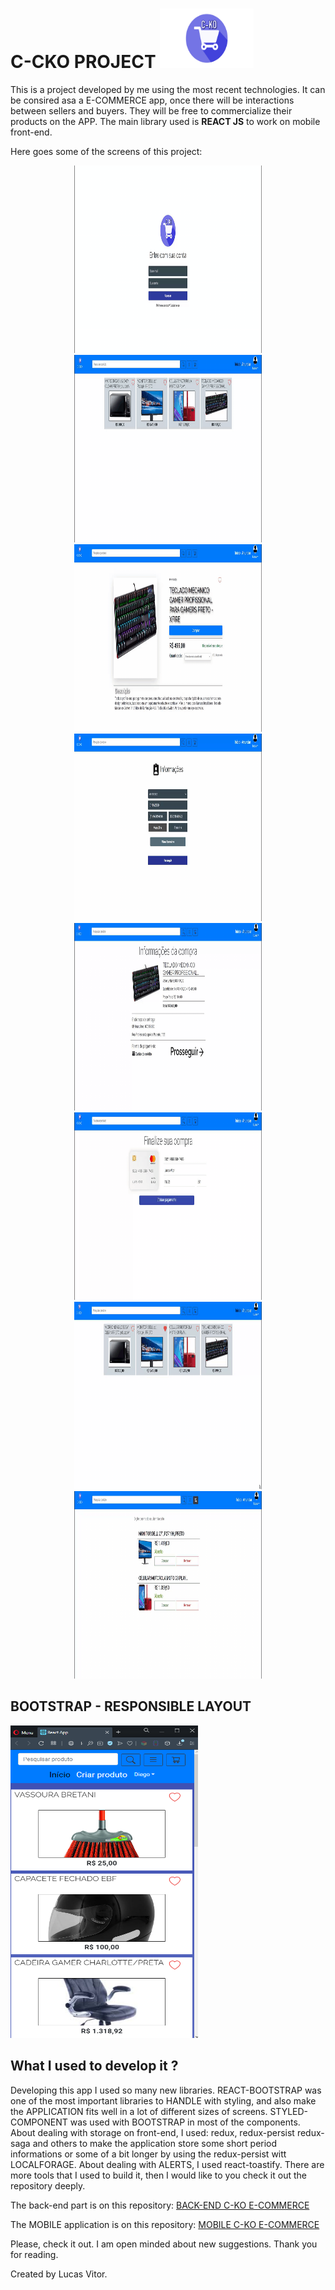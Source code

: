 # C-CKO PROJECT <img src="src/assets/Cko_logo.png" width=150 height=95>

This is a project developed by me using the most recent technologies.
It can be consired asa a E-COMMERCE app, once there will be interactions between sellers and buyers.
They will be free to commercialize their products on the APP.
The main library used is **REACT JS** to work on mobile front-end.

Here goes some of the screens of this project:

<p align=center> 
    <span>
        <img src="src/assets/Project_images/LoginOut.gif" width=300 height=300/>
        <img src="src/assets/Project_images/Products.gif" width=300 height=300/>
        <img src="src/assets/Project_images/Product.gif" width=300 height=300/>
    </span>
    <br/>
    <span>
        <img src="src/assets/Project_images/Buying.gif" width=300 height=300/>
        <img src="src/assets/Project_images/BuyingTwo.gif" width=300 height=300/>
        <img src="src/assets/Project_images/BuyingThree.gif" width=300 height=300/>
    </span>
    <br/>
    <span>
        <img src="src/assets/Project_images/Filtering.gif" width=300 height=300/>
        <img src="src/assets/Project_images/MyCart.gif" width=300 height=300/>
    </span>
</p>

## BOOTSTRAP - RESPONSIBLE LAYOUT 

<img src="src/assets/Project_images/11.PNG" height=500  width=300>


## What I used to develop it ?

Developing this app I used so many new libraries.
REACT-BOOTSTRAP was one of the most important libraries to HANDLE with styling, and also make the APPLICATION fits well in a lot of different sizes of screens.
STYLED-COMPONENT was used with BOOTSTRAP in most of the components.
About dealing with storage on front-end, I used: redux, redux-persist redux-saga and others to make the application store some short period informations or some of a bit longer by using the redux-persist witt LOCALFORAGE.
About dealing with ALERTS, I used react-toastify.
There are more tools that I used to build it, then I would like to you check it out the repository deeply.


The back-end part is on this repository:
[BACK-END C-KO E-COMMERCE](https://github.com/lucascicco/POSTGRES-BACK-END-CKO-PROJECT)


The MOBILE application is on this repository:
[MOBILE C-KO E-COMMERCE](https://github.com/lucascicco/C-KO-E-COMMERCE-REACT-NATIVE-APP)

Please, check it out. 
I am open minded about new suggestions.
Thank you for reading.

Created by Lucas Vitor.
